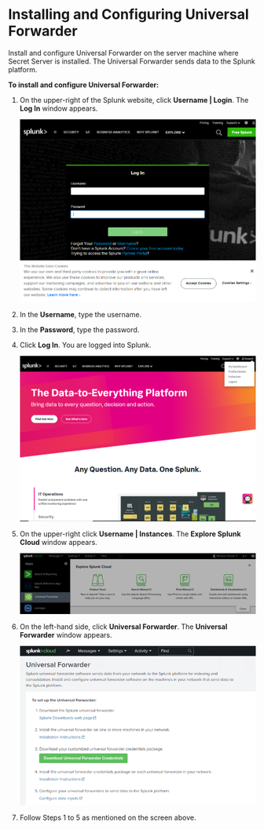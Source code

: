 [title]: # (Installing and Configuring Universal Forwarder)
[tags]: # (introduction)
[priority]: # (102)
# Installing and Configuring Universal Forwarder

Install and configure Universal Forwarder on the server machine where Secret
Server is installed. The Universal Forwarder sends data to the Splunk platform.

__To install and configure Universal Forwarder:__

1. On the upper-right of the Splunk website, click __Username | Login__.
    The __Log In__ window appears.  

    ![Splunk website](images/56ab3b54a0a22b234d827f0d5d32f75f.png)
1. In the __Username__, type the username.

1. In the __Password__, type the password.

1. Click __Log In__. You are logged into Splunk.  

    ![Log In](images/d0e348f8a0eb4f969304c5a89861463d.png)
1. On the upper-right click __Username | Instances__. The __Explore Splunk Cloud__ window appears.  

    ![Explore Splunk Cloud](images/fa1d745fea3e796fbd5db0c5293eee4f.png)
1. On the left-hand side, click __Universal Forwarder__. The __Universal
    Forwarder__ window appears.

    ![Universal Forwarder](images/e4175952698e7c8378a6a3dd16ab97a0.png)
1. Follow Steps 1 to 5 as mentioned on the screen above.
